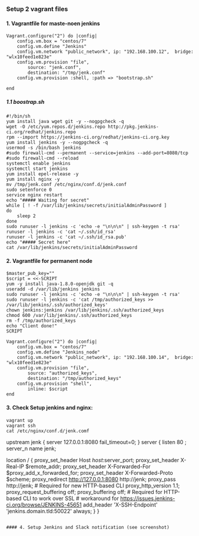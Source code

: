 ### Setup 2 vagrant files

#### 1. Vagrantfile for maste-noen jenkins
```
Vagrant.configure("2") do |config|
    config.vm.box = "centos/7"
    config.vm.define "Jenkins"
    config.vm.network "public_network", ip: "192.168.100.12",  bridge: "wlx10feed1e823e"
    config.vm.provision "file", 
        source: "jenk.conf", 
        destination: "/tmp/jenk.conf"
    config.vm.provision :shell, :path => "bootstrap.sh"
    
end
```
##### 1.1  boostrap.sh
```
#!/bin/sh
yum install java wget git -y --nogpgcheck -q
wget -O /etc/yum.repos.d/jenkins.repo http://pkg.jenkins-ci.org/redhat/jenkins.repo
rpm --import https://jenkins-ci.org/redhat/jenkins-ci.org.key
yum install jenkins -y --nogpgcheck -q
usermod -s /bin/bash jenkins
#sudo firewall-cmd --permanent --service=jenkins --add-port=8080/tcp
#sudo firewall-cmd --reload
systemctl enable jenkins
systemctl start jenkins
yum install epel-release -y
yum install nginx -y
mv /tmp/jenk.conf /etc/nginx/conf.d/jenk.conf
sudo setenforce 0
service nginx restart
echo "##### Waiting for secret"
while [ ! -f /var/lib/jenkins/secrets/initialAdminPassword ]
do
    sleep 2
done
sudo runuser -l jenkins -c 'echo -e "\n\n\n" | ssh-keygen -t rsa'
runuser -l jenkins -c 'cat ~/.ssh/id_rsa'
runuser -l jenkins -c 'cat ~/.ssh/id_rsa.pub'
echo "##### Secret here"
cat /var/lib/jenkins/secrets/initialAdminPassword
```


#### 2. Vagrantfile for permanent node
```
$master_pub_key=""
$script = <<-SCRIPT
yum -y install java-1.8.0-openjdk git -q
useradd -d /var/lib/jenkins jenkins
sudo runuser -l jenkins -c 'echo -e "\n\n\n" | ssh-keygen -t rsa'
sudo runuser -l jenkins -c 'cat /tmp/authorized_keys >> /var/lib/jenkins/.ssh/authorized_keys'
chown jenkins:jenkins /var/lib/jenkins/.ssh/authorized_keys 
chmod 600 /var/lib/jenkins/.ssh/authorized_keys
rm -f /tmp/authorized_keys
echo "Client done!"
SCRIPT

Vagrant.configure("2") do |config|
    config.vm.box = "centos/7"
    config.vm.define "Jenkins_node"
    config.vm.network "public_network", ip: "192.168.100.14",  bridge: "wlx10feed1e823e"
    config.vm.provision "file", 
        source: "authorized_keys", 
        destination: "/tmp/authorized_keys"
    config.vm.provision "shell", 
        inline: $script
end
```
#### 3. Check Setup jenkins and nginx:
```
vagrant up
vagrant ssh
cat /etc/nginx/conf.d/jenk.comf
```
upstream jenk {
  server 127.0.0.1:8080 fail_timeout=0;
  }
server {
 listen 80 ;
 server_n
 name jenk;

 location / {
    proxy_set_header        Host $host:$server_port;
    proxy_set_header        X-Real-IP $remote_addr;
    proxy_set_header        X-Forwarded-For $proxy_add_x_forwarded_for;
    proxy_set_header        X-Forwarded-Proto $scheme;
    proxy_redirect http://127.0.0.1:8080 http://jenk;
    proxy_pass http://jenk;
    # Required for new HTTP-based CLI
    proxy_http_version 1.1;
    proxy_request_buffering off;
    proxy_buffering off; # Required for HTTP-based CLI to work over SSL
    # workaround for https://issues.jenkins-ci.org/browse/JENKINS-45651
    add_header 'X-SSH-Endpoint' 'jenkins.domain.tld:50022' always;
    }
  }

```

#### 4. Setup Jenkins and Slack notification (see screenshot)

